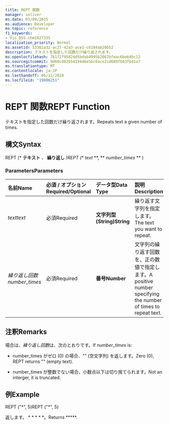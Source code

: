 ```yaml
---
title: REPT 関数
manager: soliver
ms.date: 03/09/2015
ms.audience: Developer
ms.topic: reference
f1_keywords:
- Vis_DSS.chm1027335
localization_priority: Normal
ms.assetid: 53362a32-ac27-42a3-ace1-c6184ab20b52
description: テキストを指定した回数だけ繰り返されます。
ms.openlocfilehash: 761f2f95824d5bdab4995b2867bfeac6be64bc12
ms.sourcegitcommit: 9d60cd82b5413446e5bc8ace2cd689f683fb41a7
ms.translationtype: MT
ms.contentlocale: ja-JP
ms.lasthandoff: 06/11/2018
ms.locfileid: "19806251"
---
```

# <a name="rept-function"></a><span data-ttu-id="5e1a7-103">REPT 関数</span><span class="sxs-lookup"><span data-stu-id="5e1a7-103">REPT Function</span></span>

<span data-ttu-id="5e1a7-104">テキストを指定した回数だけ繰り返されます。</span><span class="sxs-lookup"><span data-stu-id="5e1a7-104">Repeats text a given number of times.</span></span> 
  
## <a name="syntax"></a><span data-ttu-id="5e1a7-105">構文</span><span class="sxs-lookup"><span data-stu-id="5e1a7-105">Syntax</span></span>

<span data-ttu-id="5e1a7-106">REPT (* **テキスト** *、* **繰り返し** *)</span><span class="sxs-lookup"><span data-stu-id="5e1a7-106">REPT (** *text* **, ** *number_times* ** )</span></span> 
  
### <a name="parameters"></a><span data-ttu-id="5e1a7-107">Parameters</span><span class="sxs-lookup"><span data-stu-id="5e1a7-107">Parameters</span></span>

|<span data-ttu-id="5e1a7-108">**名前**</span><span class="sxs-lookup"><span data-stu-id="5e1a7-108">**Name**</span></span>|<span data-ttu-id="5e1a7-109">**必須 / オプション**</span><span class="sxs-lookup"><span data-stu-id="5e1a7-109">**Required/Optional**</span></span>|<span data-ttu-id="5e1a7-110">**データ型**</span><span class="sxs-lookup"><span data-stu-id="5e1a7-110">**Data Type**</span></span>|<span data-ttu-id="5e1a7-111">**説明**</span><span class="sxs-lookup"><span data-stu-id="5e1a7-111">**Description**</span></span>|
|:-----|:-----|:-----|:-----|
| <span data-ttu-id="5e1a7-112">_text_</span><span class="sxs-lookup"><span data-stu-id="5e1a7-112">_text_</span></span> <br/> |<span data-ttu-id="5e1a7-113">必須</span><span class="sxs-lookup"><span data-stu-id="5e1a7-113">Required</span></span>  <br/> |<span data-ttu-id="5e1a7-114">**文字列型 (String)**</span><span class="sxs-lookup"><span data-stu-id="5e1a7-114">**String**</span></span> <br/> | <span data-ttu-id="5e1a7-115">繰り返す文字列を指定します。</span><span class="sxs-lookup"><span data-stu-id="5e1a7-115">The text you want to repeat.</span></span>  <br/> |
| <span data-ttu-id="5e1a7-116">_繰り返し回数_</span><span class="sxs-lookup"><span data-stu-id="5e1a7-116">_number_times_</span></span> <br/> |<span data-ttu-id="5e1a7-117">必須</span><span class="sxs-lookup"><span data-stu-id="5e1a7-117">Required</span></span>  <br/> |<span data-ttu-id="5e1a7-118">**番号**</span><span class="sxs-lookup"><span data-stu-id="5e1a7-118">**Number**</span></span> <br/> |<span data-ttu-id="5e1a7-119">文字列の繰り返す回数を、正の数値で指定します。</span><span class="sxs-lookup"><span data-stu-id="5e1a7-119">A positive number specifying the number of times to repeat text.</span></span>  <br/> |
   
## <a name="remarks"></a><span data-ttu-id="5e1a7-120">注釈</span><span class="sxs-lookup"><span data-stu-id="5e1a7-120">Remarks</span></span>

<span data-ttu-id="5e1a7-121">場合は、*繰り返し回数*は、次のとおりです。</span><span class="sxs-lookup"><span data-stu-id="5e1a7-121">If  *number_times*  is:</span></span> 
  
- <span data-ttu-id="5e1a7-122">number_times がゼロ (0) の場合、"" (空文字列) を返します。</span><span class="sxs-lookup"><span data-stu-id="5e1a7-122">Zero (0), REPT returns "" (empty text).</span></span>
    
- <span data-ttu-id="5e1a7-123">number_times が整数でない場合、小数点以下は切り捨てられます。</span><span class="sxs-lookup"><span data-stu-id="5e1a7-123">Not an interger, it is truncated.</span></span>
    
## <a name="example"></a><span data-ttu-id="5e1a7-124">例</span><span class="sxs-lookup"><span data-stu-id="5e1a7-124">Example</span></span>

<span data-ttu-id="5e1a7-125">REPT ("\*", 5)</span><span class="sxs-lookup"><span data-stu-id="5e1a7-125">REPT ("\*", 5)</span></span> 
  
<span data-ttu-id="5e1a7-126">返します。 \* \* \* \* \*。</span><span class="sxs-lookup"><span data-stu-id="5e1a7-126">Returns \*\*\*\*\*.</span></span> 
  

